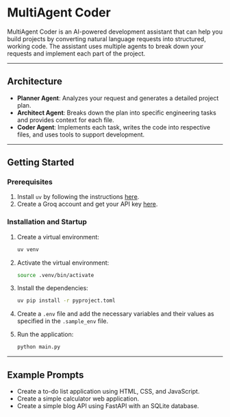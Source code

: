 # MultiAgent Coder

MultiAgent Coder is an AI-powered development assistant that can help you build projects by converting natural language requests into structured, working code. The assistant uses multiple agents to break down your requests and implement each part of the project.

---

## Architecture

* **Planner Agent**: Analyzes your request and generates a detailed project plan.
* **Architect Agent**: Breaks down the plan into specific engineering tasks and provides context for each file.
* **Coder Agent**: Implements each task, writes the code into respective files, and uses tools to support development.

---

## Getting Started

### Prerequisites

1. Install `uv` by following the instructions [here](https://docs.astral.sh/uv/getting-started/installation/).
2. Create a Groq account and get your API key [here](https://console.groq.com/keys).

### Installation and Startup

1. Create a virtual environment:

   ```bash
   uv venv
   ```

2. Activate the virtual environment:

   ```bash
   source .venv/bin/activate
   ```

3. Install the dependencies:

   ```bash
   uv pip install -r pyproject.toml
   ```

4. Create a `.env` file and add the necessary variables and their values as specified in the `.sample_env` file.

5. Run the application:

   ```bash
   python main.py
   ```

---

## Example Prompts

* Create a to-do list application using HTML, CSS, and JavaScript.
* Create a simple calculator web application.
* Create a simple blog API using FastAPI with an SQLite database.